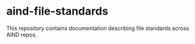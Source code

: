 # aind-file-standards

This repository contains documentation describing file standards across AIND repos. 